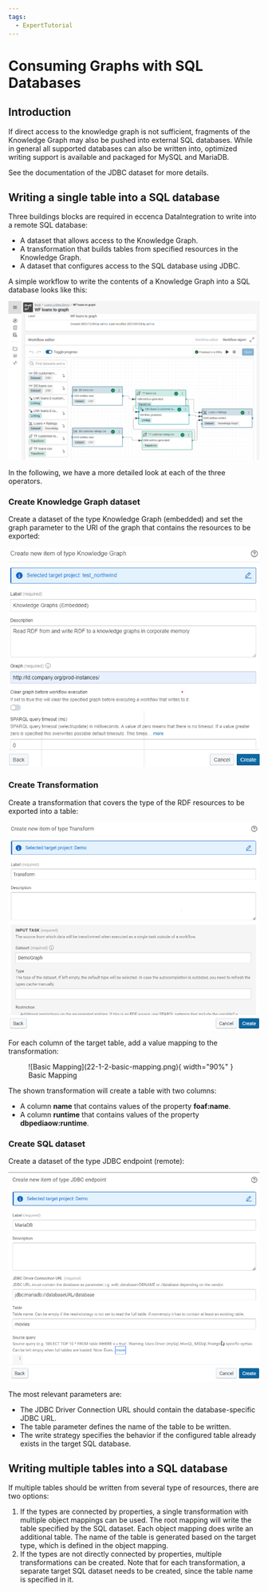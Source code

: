 ```yaml
---
tags:
  - ExpertTutorial
---
```

# Consuming Graphs with SQL Databases

## Introduction

If direct access to the knowledge graph is not sufficient, fragments of the Knowledge Graph may also be pushed into external SQL databases. While in general all supported databases can also be written into, optimized writing support is available and packaged for MySQL and MariaDB.

See the documentation of the JDBC dataset for more details.

## Writing a single table into a SQL database

Three buildings blocks are required in eccenca DataIntegration to write into a remote SQL database:

- A dataset that allows access to the Knowledge Graph.
- A transformation that builds tables from specified resources in the Knowledge Graph.
- A dataset that configures access to the SQL database using JDBC.

A simple workflow to write the contents of a Knowledge Graph into a SQL database looks like this:

![workflow-graph](22-1-workflow-graph.png)

In the following, we have a more detailed look at each of the three operators.

### Create Knowledge Graph dataset

Create a dataset of the type Knowledge Graph (embedded) and set the graph parameter to the URI of the graph that contains the resources to be exported:

![create-dataset](22-1-1-create-dataset.png)

### Create Transformation

Create a transformation that covers the type of the RDF resources to be exported into a table:

![create-transform](22-1-2-create-transform.png)

For each column of the target table, add a value mapping to the transformation:
<figure markdown>
  ![Basic Mapping](22-1-2-basic-mapping.png){ width="90%" }
  <figcaption>Basic Mapping</figcaption>
</figure>
The shown transformation will create a table with two columns:

- A column **name**  that contains values of the property **foaf:name**.
- A column **runtime** that contains values of the property **dbpediaow:runtime**.

### Create SQL dataset

Create a dataset of the type JDBC endpoint (remote):

![JDBC-endpoint](22-1-3-JDBC-endpoint.png)

The most relevant parameters are:

- The JDBC Driver Connection URL should contain the database-specific JDBC URL.
- The table parameter defines the name of the table to be written.
- The write strategy specifies the behavior if the configured table already exists in the target SQL database.

## Writing multiple tables into a SQL database

If multiple tables should be written from several type of resources, there are two options:

1. If the types are connected by properties, a single transformation with multiple object mappings can be used. The root mapping will write the table specified by the SQL dataset. Each object mapping does write an additional table. The name of the table is generated based on the target type, which is defined in the object mapping.
2. If the types are not directly connected by properties, multiple transformations can be created. Note that for each transformation, a separate target SQL dataset needs to be created, since the table name is specified in it.
